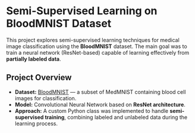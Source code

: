 # Semi-Supervised Learning on BloodMNIST Dataset

This project explores semi-supervised learning techniques for medical image classification using the **BloodMNIST** dataset. The main goal was to train a neural network (ResNet-based) capable of learning effectively from **partially labeled data**.

## Project Overview

- **Dataset:** [BloodMNIST](https://medmnist.com/) — a subset of MedMNIST containing blood cell images for classification.
- **Model:** Convolutional Neural Network based on **ResNet architecture**.
- **Approach:** A custom Python class was implemented to handle **semi-supervised training**, combining labeled and unlabeled data during the learning process.

